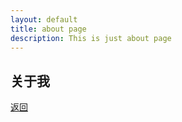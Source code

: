 ```yaml
---
layout: default
title: about page
description: This is just about page
---
```


## 关于我



[返回](./)